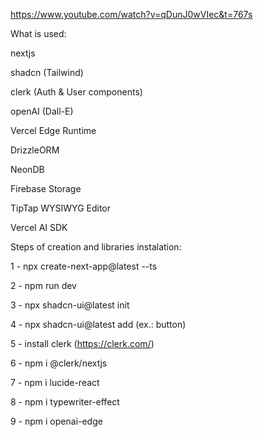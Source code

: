 https://www.youtube.com/watch?v=qDunJ0wVIec&t=767s

What is used:

nextjs

shadcn (Tailwind)

clerk (Auth & User components)

openAI (Dall-E)

Vercel Edge Runtime

DrizzleORM

NeonDB

Firebase Storage

TipTap WYSIWYG Editor

Vercel AI SDK

Steps of creation and libraries instalation:

1 - npx create-next-app@latest --ts

2 - npm run dev

3 - npx shadcn-ui@latest init

4 - npx shadcn-ui@latest add <component> (ex.: button)

5 - install clerk (https://clerk.com/)

6 - npm i @clerk/nextjs

7 - npm i lucide-react

8 - npm i typewriter-effect

9 - npm i openai-edge